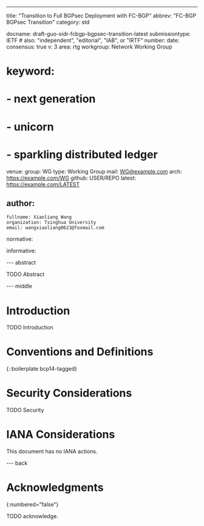---
title: "Transition to Full BGPsec Deployment with FC-BGP"
abbrev: "FC-BGP BGPsec Transition"
category: std

docname: draft-guo-sidr-fcbgp-bgpsec-transition-latest
submissiontype: IETF  # also: "independent", "editorial", "IAB", or "IRTF"
number:
date:
consensus: true
v: 3
area: rtg
workgroup: Network Working Group
# keyword:
# - next generation
# - unicorn
# - sparkling distributed ledger
venue:
  group: WG
  type: Working Group
  mail: WG@example.com
  arch: https://example.com/WG
  github: USER/REPO
  latest: https://example.com/LATEST

author:
 -
    fullname: Xiaoliang Wang
    organization: Tsinghua University
    email: wangxiaoliang0623@foxmail.com

normative:

informative:


--- abstract

TODO Abstract


--- middle

# Introduction

TODO Introduction


# Conventions and Definitions

{::boilerplate bcp14-tagged}


# Security Considerations

TODO Security


# IANA Considerations

This document has no IANA actions.


--- back

# Acknowledgments
{:numbered="false"}

TODO acknowledge.
